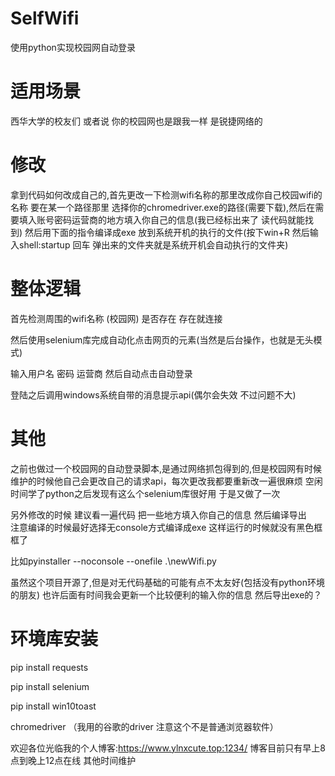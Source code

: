 # SelfWifi
使用python实现校园网自动登录  

# 适用场景
西华大学的校友们
或者说 你的校园网也是跟我一样 是锐捷网络的

# 修改
拿到代码如何改成自己的,首先更改一下检测wifi名称的那里改成你自己校园wifi的名称 要在某一个路径那里 选择你的chromedriver.exe的路径(需要下载),然后在需要填入账号密码运营商的地方填入你自己的信息(我已经标出来了 读代码就能找到)
然后用下面的指令编译成exe 放到系统开机的执行的文件(按下win+R 然后输入shell:startup 回车 弹出来的文件夹就是系统开机会自动执行的文件夹)
# 整体逻辑
首先检测周围的wifi名称 (校园网) 是否存在 存在就连接 

然后使用selenium库完成自动化点击网页的元素(当然是后台操作，也就是无头模式)

输入用户名 密码  运营商 然后自动点击自动登录

登陆之后调用windows系统自带的消息提示api(偶尔会失效 不过问题不大)

# 其他
之前也做过一个校园网的自动登录脚本,是通过网络抓包得到的,但是校园网有时候维护的时候他自己会更改自己的请求api，每次更改我都要重新改一遍很麻烦
空闲时间学了python之后发现有这么个selenium库很好用 于是又做了一次

另外修改的时候 建议看一遍代码 把一些地方填入你自己的信息 然后编译导出  
注意编译的时候最好选择无console方式编译成exe 这样运行的时候就没有黑色框框了

比如pyinstaller --noconsole --onefile .\newWifi.py

虽然这个项目开源了,但是对无代码基础的可能有点不太友好(包括没有python环境的朋友) 也许后面有时间我会更新一个比较便利的输入你的信息 然后导出exe的？
# 环境库安装
pip install requests

pip install selenium

pip install win10toast

chromedriver （我用的谷歌的driver  注意这个不是普通浏览器软件）

欢迎各位光临我的个人博客:https://www.ylnxcute.top:1234/
博客目前只有早上8点到晚上12点在线 其他时间维护

